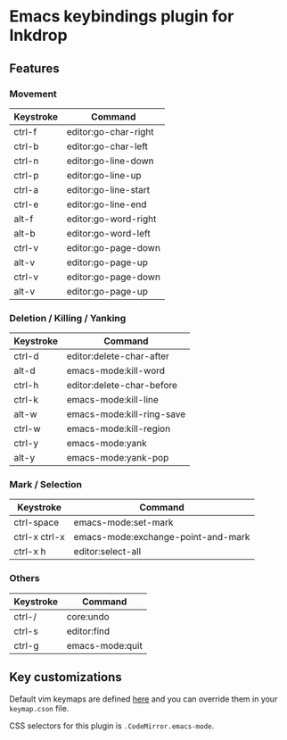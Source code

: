 # Emacs keybindings plugin for Inkdrop

## Features

### Movement
| Keystroke  | Command              |
|------------|----------------------|
| ctrl-f     | editor:go-char-right |
| ctrl-b     | editor:go-char-left  |
| ctrl-n     | editor:go-line-down  |
| ctrl-p     | editor:go-line-up    |
| ctrl-a     | editor:go-line-start |
| ctrl-e     | editor:go-line-end   |
| alt-f      | editor:go-word-right |
| alt-b      | editor:go-word-left  |
| ctrl-v     | editor:go-page-down  |
| alt-v      | editor:go-page-up    |
| ctrl-v     | editor:go-page-down  |
| alt-v      | editor:go-page-up    |

### Deletion / Killing / Yanking
| Keystroke | Command                   |
|-----------|---------------------------|
| ctrl-d    | editor:delete-char-after  |
| alt-d     | emacs-mode:kill-word      |
| ctrl-h    | editor:delete-char-before |
| ctrl-k    | emacs-mode:kill-line      |
| alt-w     | emacs-mode:kill-ring-save |
| ctrl-w    | emacs-mode:kill-region    |
| ctrl-y    | emacs-mode:yank           |
| alt-y     | emacs-mode:yank-pop       |

### Mark / Selection
| Keystroke    | Command                            |
|--------------|------------------------------------|
|ctrl-space    | emacs-mode:set-mark                |
|ctrl-x ctrl-x | emacs-mode:exchange-point-and-mark |
|ctrl-x h      | editor:select-all                  |

### Others
| Keystroke | Command         |
|-----------|-----------------|
|ctrl-/     | core:undo       |
|ctrl-s     | editor:find     |
|ctrl-g     | emacs-mode:quit |

## Key customizations

Default vim keymaps are defined [here](https://github.com/shunichi/inkdrop-emacs/blob/master/keymaps/inkdrop-emacs.json) and you can override them in your `keymap.cson` file.

CSS selectors for this plugin is `.CodeMirror.emacs-mode`.
